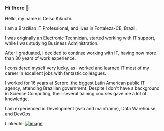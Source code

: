 ### Hi there 👋

<!--
**sp35000/sp35000** is a ✨ _special_ ✨ repository because its `README.md` (this file) appears on your GitHub profile.
-->

Hello, my name is Celso Kikuchi.

I am a Brazilian IT Professional, and lives in Fortaleza-CE, Brazil.

I was originally an Electronic Technician, started working with IT support, while I was studying Business Administration.

After I graduated, I decided to continue working with IT, having now more than 30 years of work experience.

I considered myself very lucky, as I worked and learned IT most of my career in excellent jobs with fantastic colleagues.

I worked for 16 years at Serpro, the biggest Latin American public IT agency, attending Brazilian government. Despite I don't have a background in Science Computing, their several training courses gave me a lot of knowledge.

I am experienced in Development (web and mainframe), Data Warehouse, and DevOps.

LinkedIn: [![image](https://user-images.githubusercontent.com/18312690/219508396-dd135776-2c81-4cea-9834-103d7535b728.png)](https://www.linkedin.com/in/celso-kikuchi/)

